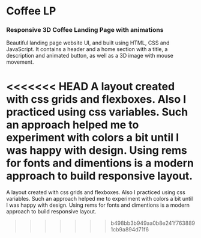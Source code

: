 # Coffee LP

### Responsive 3D Coffee Landing Page with animations
Beautiful landing page website UI, and built using HTML, CSS and JavaScript. It contains a header and a home section with a title, a description and animated button, as well as a 3D image with mouse movement.

<<<<<<< HEAD
A layout created with css grids and flexboxes. Also I practiced using css variables. Such an approach helped me to experiment with colors a bit until I was happy with design. Using rems for fonts and dimentions is a modern approach to build responsive layout.
=======
A layout created with css grids and flexboxes. Also I practiced using css variables. Such an approach helped me to experiment with colors a bit until I was happy with design. Using rems for fonts and dimentions is a modern approach to build responsive layout.
>>>>>>> b498bb3b949aa0b8e241f7638891cb9a894d71f6
